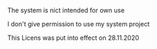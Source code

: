 The system is nict intended for own use

I don't give permission to use my system project

This Licens was put into effect on 28.11.2020
